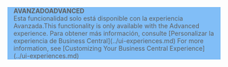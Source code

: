 <blockquote STYLE="background: #81BEF7;border-left:None"><span data-ttu-id="a364e-101"><b>AVANZADO</b></span><span class="sxs-lookup"><span data-stu-id="a364e-101"><b>ADVANCED</b></span></span><br /><span data-ttu-id="a364e-102">Esta funcionalidad solo está disponible con la experiencia Avanzada.</span><span class="sxs-lookup"><span data-stu-id="a364e-102">This functionality is only available with the Advanced experience.</span></span> <span data-ttu-id="a364e-103">Para obtener más información, consulte [Personalizar la experiencia de Business Central](../ui-experiences.md) </span><span class="sxs-lookup"><span data-stu-id="a364e-103">For more information, see [Customizing Your Business Central Experience](../ui-experiences.md) </span></span></blockquote>
